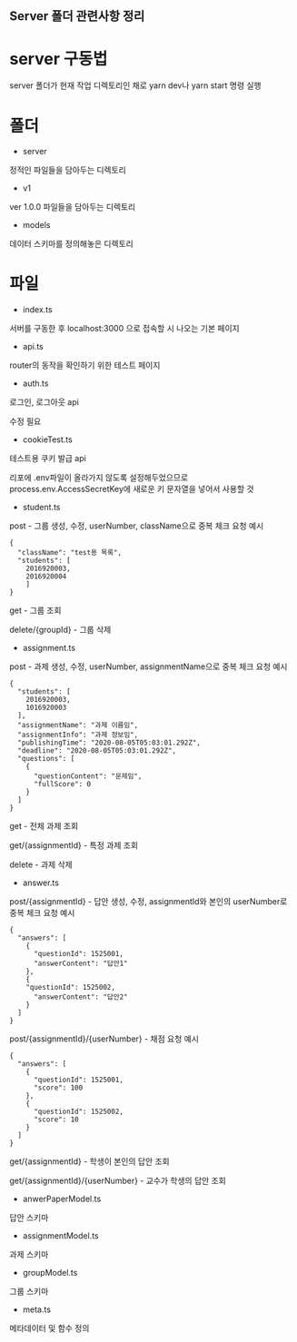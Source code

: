 ## Server 폴더 관련사항 정리

# server 구동법

server 폴더가 현재 작업 디렉토리인 채로 yarn dev나 yarn start 명령 실행

# 폴더

* server

정적인 파일들을 담아두는 디렉토리

* v1

ver 1.0.0 파일들을 담아두는 디렉토리

* models

데이터 스키마를 정의해놓은 디렉토리

# 파일

* index.ts

서버를 구동한 후 localhost:3000 으로 접속할 시 나오는 기본 페이지

* api.ts

router의 동작을 확인하기 위한 테스트 페이지

* auth.ts

로그인, 로그아웃 api

수정 필요

* cookieTest.ts

테스트용 쿠키 발급 api

리포에 .env파일이 올라가지 않도록 설정해두었으므로 process.env.AccessSecretKey에 새로운 키 문자열을 넣어서 사용할 것

* student.ts

post - 그룹 생성, 수정, userNumber, className으로 중복 체크
요청 예시
```
{
  "className": "test용 목록",
  "students": [
  	2016920003,
  	2016920004
  	]
}
```

get - 그룹 조회

delete/{groupId} - 그룹 삭제

* assignment.ts

post - 과제 생성, 수정, userNumber, assignmentName으로 중복 체크
요청 예시
```
{
  "students": [
    2016920003,
    1016920003
  ],
  "assignmentName": "과제 이름임",
  "assignmentInfo": "과제 정보임",
  "publishingTime": "2020-08-05T05:03:01.292Z",
  "deadline": "2020-08-05T05:03:01.292Z",
  "questions": [
    {
      "questionContent": "문제임",
      "fullScore": 0
    }
  ]
}
```
get - 전체 과제 조회

get/{assignmentId} - 특정 과제 조회

delete - 과제 삭제

* answer.ts

post/{assignmentId} - 답안 생성, 수정, assignmentId와 본인의 userNumber로 중복 체크
요청 예시
```
{
  "answers": [
    {
      "questionId": 1525001,
      "answerContent": "답안1"
    },
    {
    "questionId": 1525002,
      "answerContent": "답안2"
    }
  ]
}
```
post/{assignmentId}/{userNumber} - 채점
요청 예시
```
{
  "answers": [
    {
      "questionId": 1525001,
      "score": 100
    },
    {
      "questionId": 1525002,
      "score": 10
    }
  ]
}
```
get/{assignmentId} - 학생이 본인의 답안 조회

get/{assignmentId}/{userNumber} - 교수가 학생의 답안 조회

* anwerPaperModel.ts

답안 스키마

* assignmentModel.ts

과제 스키마

* groupModel.ts

그룹 스키마

* meta.ts

메타데이터 및 함수 정의
